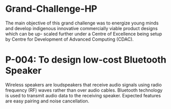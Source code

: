 # Grand-Challenge-HP
The main objective of this grand challenge was to energize young minds and develop indigenous innovative commercially viable 
product designs which can be up- scaled further under a Centre of Excellence being setup by Centre for Development of Advanced 
Computing (CDAC).
# P-004: To design low-cost Bluetooth Speaker
Wireless speakers are loudspeakers that receive audio signals using radio frequency (RF) waves rather than over audio cables. 
Bluetooth technology is used to transmit audio data to the receiving speaker. Expected features are easy pairing and noise cancellation.

